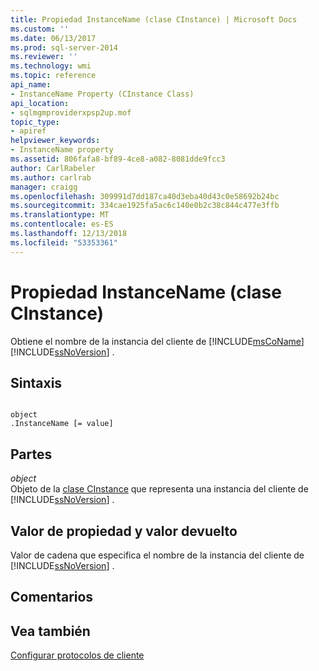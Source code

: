 ```yaml
---
title: Propiedad InstanceName (clase CInstance) | Microsoft Docs
ms.custom: ''
ms.date: 06/13/2017
ms.prod: sql-server-2014
ms.reviewer: ''
ms.technology: wmi
ms.topic: reference
api_name:
- InstanceName Property (CInstance Class)
api_location:
- sqlmgmproviderxpsp2up.mof
topic_type:
- apiref
helpviewer_keywords:
- InstanceName property
ms.assetid: 806fafa8-bf89-4ce8-a082-8081dde9fcc3
author: CarlRabeler
ms.author: carlrab
manager: craigg
ms.openlocfilehash: 309991d7dd187ca40d3eba40d43c0e58692b24bc
ms.sourcegitcommit: 334cae1925fa5ac6c140e0b2c38c844c477e3ffb
ms.translationtype: MT
ms.contentlocale: es-ES
ms.lasthandoff: 12/13/2018
ms.locfileid: "53353361"
---
```

# <a name="instancename-property-cinstance-class"></a>Propiedad InstanceName (clase CInstance)
  Obtiene el nombre de la instancia del cliente de [!INCLUDE[msCoName](../../includes/msconame-md.md)] [!INCLUDE[ssNoVersion](../../includes/ssnoversion-md.md)] .  
  
## <a name="syntax"></a>Sintaxis  
  
```  
  
object  
.InstanceName [= value]  
```  
  
## <a name="parts"></a>Partes  
 *object*  
 Objeto de la [clase CInstance](cinstance-class.md) que representa una instancia del cliente de [!INCLUDE[ssNoVersion](../../includes/ssnoversion-md.md)] .  
  
## <a name="property-valuereturn-value"></a>Valor de propiedad y valor devuelto  
 Valor de cadena que especifica el nombre de la instancia del cliente de [!INCLUDE[ssNoVersion](../../includes/ssnoversion-md.md)] .  
  
## <a name="remarks"></a>Comentarios  
  
## <a name="see-also"></a>Vea también  
 [Configurar protocolos de cliente](https://technet.microsoft.com/library/ms181035.aspx)  
  
  
